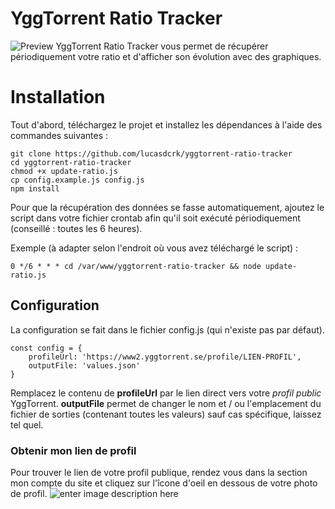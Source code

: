 # YggTorrent Ratio Tracker

![Preview](https://i.imgur.com/xvGKGGQ.png)
YggTorrent Ratio Tracker vous permet de récupérer périodiquement votre ratio et d'afficher son évolution avec des graphiques.

# Installation
Tout d'abord, téléchargez le projet et installez les dépendances à l'aide des commandes suivantes :

    git clone https://github.com/lucasdcrk/yggtorrent-ratio-tracker
    cd yggtorrent-ratio-tracker
    chmod +x update-ratio.js
    cp config.example.js config.js
    npm install
Pour que la récupération des données se fasse automatiquement, ajoutez le script dans votre fichier crontab afin qu'il soit exécuté périodiquement (conseillé : toutes les 6 heures).

Exemple (à adapter selon l'endroit où vous avez téléchargé le script) : 

    0 */6 * * * cd /var/www/yggtorrent-ratio-tracker && node update-ratio.js

## Configuration

La configuration se fait dans le fichier config.js (qui n'existe pas par défaut).

    const config = {
	    profileUrl: 'https://www2.yggtorrent.se/profile/LIEN-PROFIL',
	    outputFile: 'values.json'
    }

Remplacez le contenu de **profileUrl** par le lien direct vers votre *profil public* YggTorrent.
**outputFile** permet de changer le nom et / ou l'emplacement du fichier de sorties (contenant toutes les valeurs) sauf cas spécifique, laissez tel quel.

### Obtenir mon lien de profil
Pour trouver le lien de votre profil publique, rendez vous dans la section mon compte du site et cliquez sur l'îcone d'oeil en dessous de votre photo de profil.
![enter image description here](https://i.imgur.com/H9DzJRt.png)


